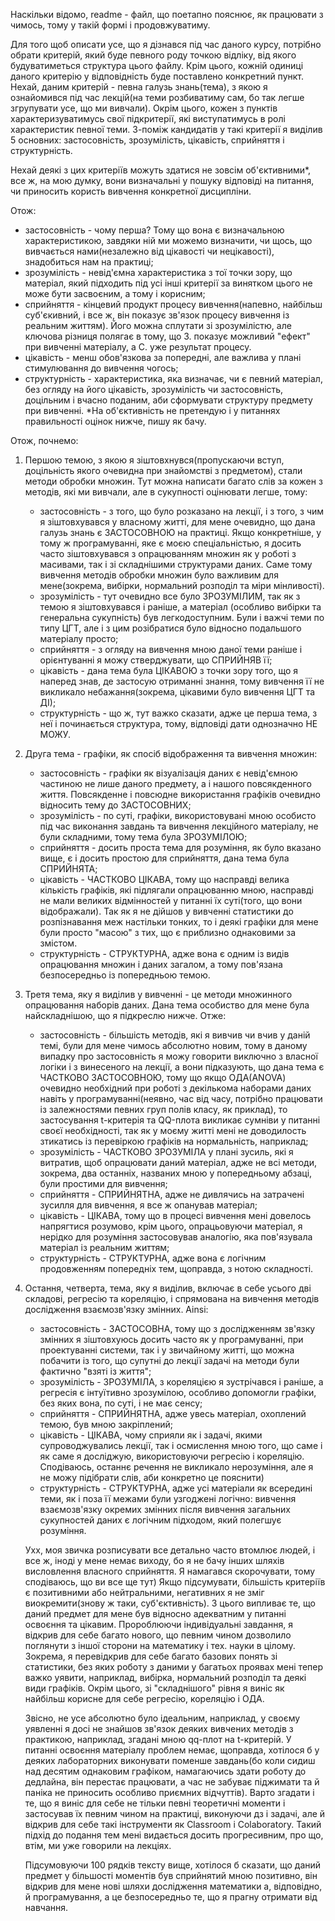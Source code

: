 Наскільки відомо, readme - файл, що поетапно пояснює, як працювати з чимось, тому у такій формі 
і продовжуватиму. 


Для того щоб описати усе, що я дізнався під час даного курсу, потрібно обрати критерій, який 
буде певного роду точкою відліку, від якого будуватиметься структура цього файлу. Крім цього, 
кожній одиниці даного критерію у відповідність буде поставлено конкретний пункт. Нехай, даним 
критерій - певна галузь знань(тема), з якою я ознайомився під час лекцій(на теми розбиватиму сам,
бо так легше згрупувати усе, що ми вивчали). Окрім цього, кожен з пунктів характеризуватимусь свої 
підкритерії, які виступатимусь в ролі характеристик певної теми. 
З-поміж кандидатів у такі критерії я виділив 5 основних: застосовність, зрозумілість, цікавість, 
сприйняття і структурність.


Нехай деякі з цих критеріїв можуть здатися не зовсім об'єктивними*, все ж, на мою думку, вони
визначальні у пошуку відповіді на питання, чи приносить користь вивчення конкретної дисципліни.
	
Отож:
- застосовність - чому перша? Тому що вона є визначальною характеристикою, завдяки ній ми можемо
визначити, чи щось, що вивчається нами(незалежно від цікавості чи нецікавості), знадобиться нам
на практиці;
- зрозумілість - невід'ємна характеристика з тої точки зору, що матеріал, який підходить під усі 
інші критерії за винятком цього не може бути засвоєним, а тому і корисним;
- сприйняття - кінцевий продукт процесу вивчення(напевно, найбільш суб'єкивний, і все ж, він показує
зв'язок процесу вивчення із реальним життям). Його можна сплутати зі зрозумілістю, але ключова різниця
полягає в тому, що З. показує можливий "ефект" при вивченні матеріалу, а С. уже результат процесу.
- цікавість - менш обов'язкова за попередні, але важлива у плані стимулювання до вивчення чогось;
- структурність - характеристика, яка визначає, чи є певний матеріал, без огляду на його цікавість,
зрозумілість чи застосовність, доцільним і вчасно поданим, аби сформувати структуру предмету при 
вивченні.
*На об'єктивність не претендую і у питаннях правильності оцінок нижче, пишу як бачу. 
	

Отож, почнемо:

1. Першою темою, з якою я зіштовхнувся(пропускаючи вступ, доцільність якого очевидна при знайомстві 
з предметом), стали методи обробки множин. Тут можна написати багато слів за кожен з методів, які 
ми вивчали, але в сукупності оцінювати легше, тому:
	- застосовність - з того, що було розказано на лекції, і з того, з чим я зіштовхувався у власному житті,
		для мене очевидно, що дана галузь знань є ЗАСТОСОВНОЮ на практиці. Якщо конкретніше, у тому ж 
		програмуванні, яке є моєю спеціальністью, я досить часто зіштовхувався з опрацюванням множин як у роботі
		з масивами, так і зі складнішими структурами даних. Саме тому вивчення методів обробки множин було 
		важливим для мене(зокрема, вибірки, нормальний розподіл та міри мінливості).
	- зрозумілість - тут очевидно все було ЗРОЗУМІЛИМ, так як з темою я зіштовхувався і раніше, а матеріал
		(особливо вибірки та генеральна сукупність) був легкодоступним. Були і важчі теми по типу ЦГТ, але і з 
		цим розібратися було відносно подальшого матеріалу просто;
	- сприйняття - з огляду на вивчення мною даної теми раніше і орієнтуванні я можу стверджувати, що
		СПРИЙНЯВ її;
	- цікавість - дана тема була ЦІКАВОЮ з точки зору того, що я наперед знав, де застосую отриманні знання,
		тому вивчення її не викликало небажання(зокрема, цікавими було вивчення ЦГТ та ДІ);
	- структурність - що ж, тут важко сказати, адже це перша тема, з неї і починається структура, тому, 
		відповіді дати однозначно НЕ МОЖУ.
	
2. Друга тема - графіки, як спосіб відображення та вивчення множин:
	- застосовність - графіки як візуалізація даних є невід'ємною частиною не лише даного предмету, а і 
		нашого повсякденного життя. Повсякденне і повсюдне використання графіків очевидно відносить тему до ЗАСТОСОВНИХ;
	- зрозумілість - по суті, графіки, використовувані мною особисто під час виконання завдань та вивчення
		лекційного матеріалу, не були складними, тому тема була ЗРОЗУМІЛОЮ;
	- сприйняття - досить проста тема для розуміння, як було вказано вище, є і досить простою для сприйняття,
		дана тема була СПРИЙНЯТА;
	- цікавість - ЧАСТКОВО ЦІКАВА, тому що насправді велика кількість графіків, які підлягали опрацюванню мною,
		насправді не мали великих відмінностей у питанні їх суті(того, що вони відображали). Так як я не дійшов у 
		вивченні статистики до розпізнавання меж настільки тонких, то і деякі графіки для мене були просто "масою"
		з тих, що є приблизно однаковими за змістом.
	- структурність - СТРУКТУРНА, адже вона є одним із видів опрацювання множин і даних загалом, а тому пов'язана
		безпосередньо із попередньою темою.
	
3. Третя тема, яку я виділив у вивченні - це методи множинного опрацювання наборів даних. Дана тема особиство для
мене була найскладнішою, що я підкреслю нижче. Отже:
	- застосовність - більшість методів, які я вивчив чи вчив у даній темі, були для мене чимось абсолютно новим,
		тому в даному випадку про застосовність я можу говорити виключно з власної логіки і з винесеного на лекції, а
		вони підказують, що дана тема є ЧАСТКОВО ЗАСТОСОВНОЮ, тому що якщо ОДА(ANOVA) очевидно необхідний при роботі з 
		декількома наборами даних навіть у програмуванні(неявно, час від часу, потрібно працювати із залежностями певних
		груп полів класу, як приклад), то застосування t-критерія та QQ-плота викликає сумніви у питанні своєї необхідності, 
		так як у моєму житті мені не доводилость зтикатись із перевіркою графіків на нормальність, наприклад;
	- зрозумілість - ЧАСТКОВО ЗРОЗУМІЛА у плані зусиль, які я витратив, щоб опрацювати даний матеріал, адже не всі методи,
		зокрема, два останніх, названих мною у попередньому абзаці, були простими для вивчення;
	- сприйняття - СПРИЙНЯТНА, адже не дивлячись на затрачені зусилля для вивчення, я все ж опанував матеріал;
	- цікавість - ЦІКАВА, тому що в процесі вивчення мені довелось напрягтися розумово, крім цього, опрацьовуючи матеріал,
		я нерідко для розуміння застосовував аналогію, яка пов'язувала матеріал із реальним життям;
	- структурність - СТРУКТУРНА, адже вона є логічним продовженням попередніх тем, щоправда, з нотою складності.
	
4. Остання, четверта, тема, яку я виділив, включає в себе усього дві складові, регресію та кореляцію, і спрямована на
вивчення методів дослідження взаємозв'язку змінних. Ainsi:
	- застосовність - ЗАСТОСОВНА, тому що з дослідженням зв'язку змінних я зіштовхуюсь досить часто як у програмуванні,
		при проектуванні системи, так і у звичайному житті, що можна побачити із того, що супутні до лекції задачі на
		методи були фактично "взяті із життя";
	- зрозумілість - ЗРОЗУМІЛА, з кореляцією я зустрічався і раніше, а регресія є інтуїтивно зрозумілою, особливо
		допомогли графіки, без яких вона, по суті, і не має сенсу;
	- сприйняття - СПРИЙНЯТНА, адже увесь матеріал, охоплений темою, був мною закріплений;
	- цікавість - ЦІКАВА, чому сприяли як і задачі, якими супроводжувались лекції, так і осмислення мною того, що саме
		і як саме я досліджую, використовуючи регресію і кореляцію. Сподіваюсь, останнє речення не викликало нерозуміння,
		але я не можу підібрати слів, аби конкретно це пояснити)
	- структурність - СТРУКТУРНА, адже усі матеріали як всередині теми, як і поза її межами були узгоджені логічно: вивчення
		взаємозв'язку окремих змінних після вивчення загальних сукупностей даних є логічним підходом, який полегшує розуміння.


	Ухх, моя звичка розписувати все детально часто втомлює людей, і все ж, іноді у мене немає виходу, бо я не бачу інших шляхів
висловлення власного сприйняття. Я намагався скорочувати, тому сподіваюсь, що ви все ще тут) Якщо підсумувати, більшість критеріїв
є позитивними або нейтральними, негативних я не зміг виокремити(знову ж таки, суб'єктивність). З цього випливає те, що даний предмет 
для мене був відносно адекватним у питанні освоєння та цікавим. Пророблюючи індивідуальні завдання, я відкрив для себе багато нового,
що певним чином дозволило поглянути з іншої сторони на математику і тех. науки в цілому. Зокрема, я перевідкрив для себе багато базових
понять зі статистики, без яких роботу з даними у багатьох проявах мені тепер важко уявити, наприклад, вибірка, нормальний розподіл та 
деякі види графіків. Окрім цього, зі "складнішого" рівня я виніс як найбільш корисне для себе регресію, кореляцію і ОДА. 
	
	Звісно, не усе абсолютно було ідеальним, наприклад, у своєму уявленні я досі не знайшов зв'язок деяких вивчених методів з практикою, наприклад, згадані мною qq-плот на t-критерій. У питанні освоєння матеріалу проблем немає, щоправда, хотілося б у деяких лабораторних виконувати поменше завдань(бо коли сидиш над десятим однаковим графіком, намагаючись здати роботу до дедлайна, він перестає працювати, а час не забуває піджимати та й паніка не приносить особливо приємних відчуттів). 
	Варто згадати і те, що я виніс для себе не тільки певні теоретичні моменти і застосував їх певним чином на практиці, виконуючи дз і задачі, але й відкрив для себе такі інструменти як Classroom і Colaboratory. Такий підхід до подання тем мені видається досить прогресивним, про що, втім, ми уже говорили на лекціях.
	
	Підсумовуючи 100 рядків тексту вище, хотілося б сказати, що даний предмет у більшості моментів був сприйнятий мною позитивно, він відкрив для мене нові шляхи дослідження математики а, відповідно, й програмування, а це безпосередньо те, що я прагну отримати від навчання.
